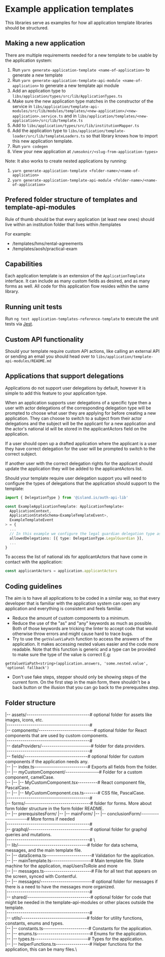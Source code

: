 # Example application templates

This libraries serve as examples for how all application template libraries should be structured.

## Making a new application

There are multiple requirements needed for a new template to be usable by the application system:

1. Run `yarn generate-application-template <name-of-application>` to generate a new template
2. Run `yarn generate-application-template-api-module <name-of-application>` to generate a new template api module
3. Add an application type to `libs/application/types/src/lib/ApplicationTypes.ts`
4. Make sure the new application type matches in the constructor of the service in `libs/application/template-api-modules/src/lib/modules/templates/<new-application>/<new-application>.service.ts` and in `libs/application/templates/<new-application>/src/lib/template.ts`
5. Add to `libs/application/types/src/lib/institutionMapper.ts`
6. Add the application type to `libs/application/template-loader/src/lib/templateLoaders.ts` so that library knows how to import this new application template.
7. Run `yarn codegen`
8. View your new application at `/umsoknir/<slug-from-application-types>`

Note: It also works to create nested applications by running:

1. `yarn generate-application-template <folder-name>/<name-of-application>`
2. `yarn generate-application-template-api-module <folder-name>/<name-of-application>`

## Prefered folder structure of templates and template-api-modules

Rule of thumb should be that every application (at least new ones) should live within an institution folder that lives within /templates

For example:

- /templates/hms/rental-agreements
- /templates/aosh/practical-exam

## Capabilities

Each application template is an extension of the `ApplicationTemplate` interface. It can include as many custom fields as desired, and as many forms as well. All code for this application flow resides within the same library.

## Running unit tests

Run `ng test application-templates-reference-template` to execute the unit tests via [Jest](https://jestjs.io).

## Custom API functionality

Should your template require custom API actions, like calling an external API or sending an email you should head over to `libs/application/template-api-modules/README.md`

## Applications that support delegations

Applications do not support user delegations by default, however it is simple to add this feature to your application type.

When an application supports user delegations of a specific type then a user with actor delegations of the corresponding delegation type will be prompted to choose what user they are applying for before creating a new application. They can choose to switch to a subject from their actor delegations and the subject will be the applicant for a new application and the actor's national id will be stored in the applicantActors field on the application.

If a user should open up a drafted application where the applicant is a user they have correct delegation for the user will be prompted to switch to the correct subject.

If another user with the correct delegation rights for the applicant should update the application they will be added to the applicantActors list.

Should your template require user delegation support you will need to configure the types of delegations that the application should support to the template:

```ts
import { DelegationType } from '@island.is/auth-api-lib'

const ExampleApplicationTemplate: ApplicationTemplate<
  ApplicationContext,
  ApplicationStateSchema<ExampleTemplateEvent>,
  ExampleTemplateEvent
> = {
  ...
  // In this example we configure the legal guardian delegation type as an allowed delegation type for the example application
  allowedDelegations: [{ type: DelegationType.LegalGuardian }],
  ...
}

```

To access the list of national ids for applicantActors that have come in contact with the application:

```ts
const applicantActors = application.applicantActors
```

## Coding guidelines

The aim is to have all applications to be coded in a similar way, so that every developer that is familiar with the application system can open any application and everything is consistent and feels familiar.

- Reduce the amount of custom components to a minimum.
- Reduce the use of the "as" and "any" keywords as much as possible. Both of those keywords are tricking the linter to accept code that would otherwise throw errors and might cause hard to trace bugs.
- Try to use the `getValueViaPath` function to access the answers of the application. It makes accessing nested values easier and the code more readable. Note that this function is generic and a type can be provided to make sure the type of the value is correct E.g:

`getValueViaPath<string>(application.answers, 'some.nested.value', 'optional fallback')`

- Don't use fake steps, stepper should only be showing steps of the current form. On the first step in the main form, there shouldn't be a back button or the illusion that you can go back to the prerequsites step.

## Folder structure

|-- assets/--------------------------------# optional folder for assets like images, icons, etc. \
|------------------------------------------# \
|-- components/----------------------------# optional folder for React components that are used by custom components.\
|------------------------------------------# \
|-- dataProviders/-------------------------# folder for data providers.\
|------------------------------------------# \
|-- fields/--------------------------------# optional folder for custom components if the application needs any.\
|-- |-- index.ts---------------------------# Exports all fields from the folder.\
|-- |-- myCustomComponent/-----------------# Folder for a custom component, camelCase.\
|-- |-- |-- MyCustomComponent.tsx----------# React component file, PascalCase.\
|-- |-- |-- MyCustomComponent.css.ts-------# CSS file, PascalCase.\
|------------------------------------------# \
|-- forms/---------------------------------# folder for forms. More about form folder structure in the form folder README.\
|-- |-- prerequisitesForm/
|-- |-- mainForm/
|-- |-- conclusionForm/--------------------# More forms if needed\
|------------------------------------------# \
|-- graphql/-------------------------------# optional folder for graphql queries and mutations.\
|------------------------------------------# \  
|-- lib/-----------------------------------# folder for data schema, messages, and the main template file.\
|-- |-- dataScema.ts-----------------------# Validation for the application.\
|-- |-- mainTemplate.ts--------------------# Main template file. State machine for the application, mapUsersToRole and more\
|-- |-- messages.ts------------------------# File for all text that appears on the screen, synced with Contentful.\
|-- |-- messages/--------------------------# optional folder for messages if there is a need to have the messages more organized.\
|------------------------------------------# \
|-- shared/--------------------------------# optional folder for code that might be needed in the template-api-modules or other places outside the template.\
|------------------------------------------# \
|-- utils/---------------------------------# folder for utility functions, constants, enums and types.\
|-- |-- constants.ts-----------------------# Constants for the application.\
|-- |-- enums.ts---------------------------# Enums for the application.\
|-- |-- types.ts---------------------------# Types for the application.\
|-- |-- helperFunctions.ts-----------------# Helper functions for the application, this can be many files.\
